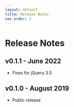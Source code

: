 ```yaml
---
layout: default
title: Release Notes
nav_order: 2
---
```

# Release Notes

## v0.1.1 - June 2022

- Fixes for jQuery 3.5


## v0.1.0 - August 2019

- Public release
